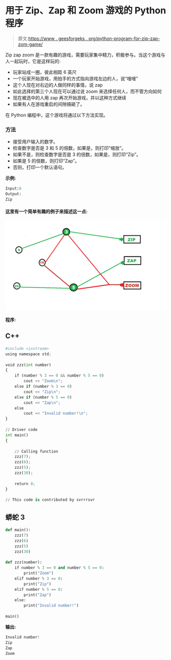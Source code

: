 # 用于 Zip、Zap 和 Zoom 游戏的 Python 程序

> 原文:[https://www . geesforgeks . org/python-program-for-zip-zap-zom-game/](https://www.geeksforgeeks.org/python-program-for-zip-zap-and-zoom-game/)

Zip zap zoom 是一款有趣的游戏，需要玩家集中精力，积极参与。当这个游戏与人一起玩时，它是这样玩的:

*   玩家站成一圈，彼此相距 6 英尺
*   一个玩家开始游戏，用拍手的方式指向游戏左边的人，说“嗖嗖”
*   这个人现在对右边的人做同样的事情，说 zap
*   如此选择的第三个人现在可以通过说 zoom 来选择任何人，而不管方向如何
*   现在被选中的人用 zap 再次开始游戏，并以这种方式继续
*   如果有人在游戏重启的间隙搞砸了。

在 Python 编程中，这个游戏将通过以下方法实现。

### 方法

*   接受用户输入的数字。
*   检查数字是否是 3 和 5 的倍数，如果是，则打印“缩放”。
*   如果不是，则检查数字是否是 3 的倍数，如果是，则打印“Zip”。
*   如果是 5 的倍数，则打印“Zap”。
*   否则，打印一个默认语句。

**示例:**

```py
Input:6
Output:
Zip
```

#### 这里有一个简单有趣的例子来描述这一点:

![](img/14c11252bb3198edd8ec8e175ffeffbd.png)

**程序:**

## C++

```py
#include <iostream>
using namespace std;

void zzz(int number)
{
    if (number % 3 == 0 && number % 5 == 0)
        cout << "Zoom\n";
    else if (number % 3 == 0)     
        cout << "Zip\n";
    else if (number % 5 == 0)       
        cout << "Zap\n";
    else
        cout << "Invalid number!\n"; 
}

// Driver code
int main()
{

    // Calling function
    zzz(7);
    zzz(6);
    zzz(5);
    zzz(30);

    return 0;
}

// This code is contributed by svrrrsvr
```

## 蟒蛇 3

```py
def main():
    zzz(7)
    zzz(6)
    zzz(5)
    zzz(30)

def zzz(number):
    if number % 3 == 0 and number % 5 == 0:
        print("Zoom")
    elif number % 3 == 0:
        print("Zip")
    elif number % 5 == 0:
        print("Zap")
    else:
        print("Invalid number!")

main()
```

**输出:**

```py
Invalid number!
Zip
Zap
Zoom
```